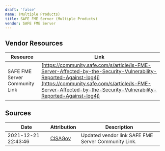 ```yaml
---
draft: 'false'
name: (Multiple Products)
title: SAFE FME Server (Multiple Products)
vendor: SAFE FME Server
---
```


## Vendor Resources
| Resource | Link |
| --- | --- |
| SAFE FME Server Community Link | [https://community.safe.com/s/article/Is-FME-Server-Affected-by-the-Security-Vulnerability-Reported-Against-log4j](https://community.safe.com/s/article/Is-FME-Server-Affected-by-the-Security-Vulnerability-Reported-Against-log4j) |



## Sources
| Date | Attribution | Description |
| --- | --- | --- |
| 2021-12-21 22:43:46 | [CISAGov](https://raw.githubusercontent.com/cisagov/log4j-affected-db/develop/README.md) | Updated vendor link SAFE FME Server Community Link.  |
